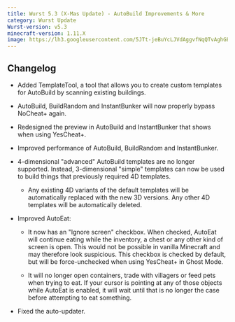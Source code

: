```yaml
---
title: Wurst 5.3 (X-Mas Update) - AutoBuild Improvements & More
category: Wurst Update
Wurst-version: v5.3
minecraft-version: 1.11.X
image: https://lh3.googleusercontent.com/5JTt-jeBuYcLJVdAggvfNqQTvAghGE9KEL6Y6sPOV2EJT47nj_r_jSL5b9wdPP_atZqVcpmA36a5I5NNI97tK8WEd1tJyWd8AqaxNLLr_CsiQvnyduvikmack596ZxCVINlmwWvE2DxSHZ_ThzFV_nkEAmUoBU-41UEKJVfzdv_kE5MpXMX3zv_BoTM3gSrDisiJj7fn5p4adhu_5HsRNxYGJCRNYAwCd2OIz6Gl6lZIOUmdgPgD9xKgNaPufumgfekubD1-9VNLy0HNe38gyIaXDovpeN9RiPqEVf3WRXwgpASL_2O0CS_uJGjwJIzWqzvI_Au83NC1KRpfURhoNn4dNs7y3Q8MTa6UtKgnqSqiYStWk5IHEfoRT6tZpzpezrDJNmSmv8HPuQ4firMuXTgOdxpf4BZH_JsESimGZE5ae7ttnnaqkxHqSmiaXBaYwRhw61VK85JKsd4IAgtc1kLsm8Y6ZDPncztTaIcvjUiQuE0M3_IKAzQotrQwgLL2MO5U1QEf9WcuHx576dsu898VQwWufA9D92k2puTG5IwpjYNTeHrvPDGQL-OfhETa87_06PmF0IJOBSJDZUC7hdzEpJVm9AjgKvkMebpAu3_-DMWmGSky5A1hnatyPr2UEN4t26Xu0v8mmJMVvJi2ARikNnUbnT0vfqH4M6y72A=w1280-h720-no
---
```

## Changelog

- Added TemplateTool, a tool that allows you to create custom templates for AutoBuild by scanning existing buildings.

- AutoBuild, BuildRandom and InstantBunker will now properly bypass NoCheat+ again.

- Redesigned the preview in AutoBuild and InstantBunker that shows when using YesCheat+.

- Improved performance of AutoBuild, BuildRandom and InstantBunker.

- 4-dimensional "advanced" AutoBuild templates are no longer supported. Instead, 3-dimensional "simple" templates can now be used to build things that previously required 4D templates.

  - Any existing 4D variants of the default templates will be automatically replaced with the new 3D versions. Any other 4D templates will be automatically deleted.

- Improved AutoEat:

  - It now has an "Ignore screen" checkbox. When checked, AutoEat will continue eating while the inventory, a chest or any other kind of screen is open. This would not be possible in vanilla Minecraft and may therefore look suspicious. This checkbox is checked by default, but will be force-unchecked when using YesCheat+ in Ghost Mode.

  - It will no longer open containers, trade with villagers or feed pets when trying to eat. If your cursor is pointing at any of those objects while AutoEat is enabled, it will wait until that is no longer the case before attempting to eat something.

- Fixed the auto-updater.
